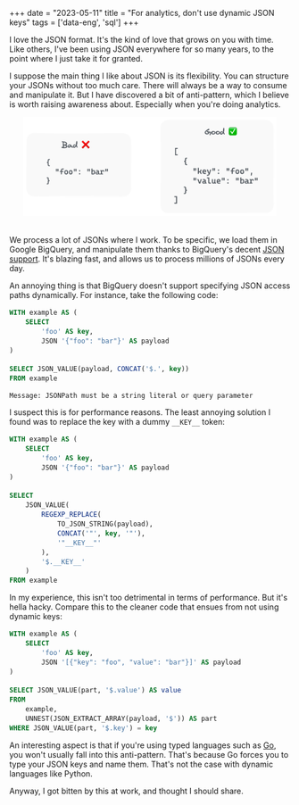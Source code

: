+++
date = "2023-05-11"
title = "For analytics, don't use dynamic JSON keys"
tags = ['data-eng', 'sql']
+++

I love the JSON format. It's the kind of love that grows on you with time. Like others, I've been using JSON everywhere for so many years, to the point where I just take it for granted.

I suppose the main thing I like about JSON is its flexibility. You can structure your JSONs without too much care. There will always be a way to consume and manipulate it. But I have discovered a bit of anti-pattern, which I believe is worth raising awareness about. Especially when you're doing analytics.

<div align="center" >
<figure style="width: 90%; margin: 0;">
    <img style="box-shadow: none;" src="/img/blog/no-dynamic-keys-in-json/good-bad.png">
</figure>
</div>
</br>

We process a lot of JSONs where I work. To be specific, we load them in Google BigQuery, and manipulate them thanks to BigQuery's decent [JSON support](https://cloud.google.com/bigquery/docs/reference/standard-sql/json_functions). It's blazing fast, and allows us to process millions of JSONs every day.

An annoying thing is that BigQuery doesn't support specifying JSON access paths dynamically. For instance, take the following code:

```sql
WITH example AS (
    SELECT
        'foo' AS key,
        JSON '{"foo": "bar"}' AS payload
)

SELECT JSON_VALUE(payload, CONCAT('$.', key))
FROM example
```

```
Message: JSONPath must be a string literal or query parameter
```

I suspect this is for performance reasons. The least annoying solution I found was to replace the key with a dummy `__KEY__` token:

```sql
WITH example AS (
    SELECT
        'foo' AS key,
        JSON '{"foo": "bar"}' AS payload
)

SELECT
    JSON_VALUE(
        REGEXP_REPLACE(
            TO_JSON_STRING(payload),
            CONCAT('"', key, '"'),
            '"__KEY__"'
        ),
        '$.__KEY__'
    )
FROM example
```

In my experience, this isn't too detrimental in terms of performance. But it's hella hacky. Compare this to the cleaner code that ensues from not using dynamic keys:

```sql
WITH example AS (
    SELECT
        'foo' AS key,
        JSON '[{"key": "foo", "value": "bar"}]' AS payload
)

SELECT JSON_VALUE(part, '$.value') AS value
FROM
    example,
    UNNEST(JSON_EXTRACT_ARRAY(payload, '$')) AS part
WHERE JSON_VALUE(part, '$.key') = key
```

An interesting aspect is that if you're using typed languages such as [Go](https://go.dev/), you won't usually fall into this anti-pattern. That's because Go forces you to type your JSON keys and name them. That's not the case with dynamic languages like Python.

Anyway, I got bitten by this at work, and thought I should share.
